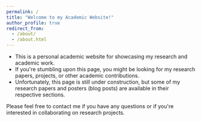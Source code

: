 ```yaml
---
permalink: /
title: "Welcome to my Academic Website!"
author_profile: true
redirect_from: 
  - /about/
  - /about.html
---
```


- This is a personal academic website for showcasing my research and academic work.
- If you're stumbling upon this page, you might be looking for my research papers, projects, or other academic contributions.
- Unfortunately, this page is still under construction, but some of my research papers and posters (blog posts) are available in their respective sections.

Please feel free to contact me if you have any questions or if you're interested in collaborating on research projects.